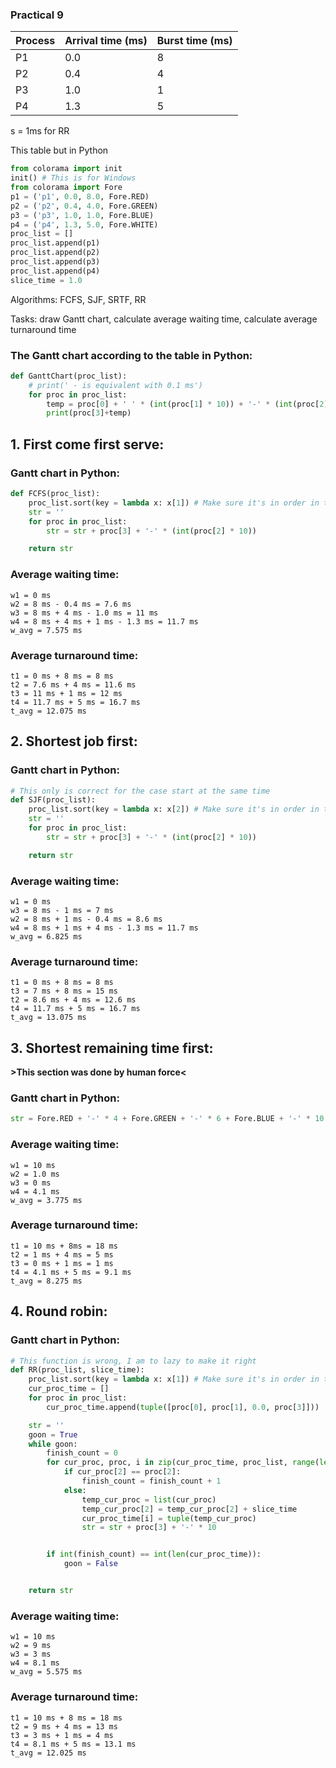 ### Practical 9
| Process | Arrival time (ms) | Burst time (ms) |
| ------- | ------------------ | -------------- |
| P1      | 0.0                | 8              |
| P2      | 0.4                | 4              |
| P3      | 1.0                | 1              |
| P4      | 1.3                | 5              |

s = 1ms for RR

This table but in Python
```python
from colorama import init
init() # This is for Windows
from colorama import Fore
p1 = ('p1', 0.0, 8.0, Fore.RED)
p2 = ('p2', 0.4, 4.0, Fore.GREEN)
p3 = ('p3', 1.0, 1.0, Fore.BLUE)
p4 = ('p4', 1.3, 5.0, Fore.WHITE)
proc_list = []
proc_list.append(p1)
proc_list.append(p2)
proc_list.append(p3)
proc_list.append(p4)
slice_time = 1.0
```
Algorithms: FCFS, SJF, SRTF, RR

Tasks: draw Gantt chart, calculate average waiting time, calculate average turnaround time

### The Gantt chart according to the table in Python:
```python
def GanttChart(proc_list):
    # print(' - is equivalent with 0.1 ms')
    for proc in proc_list:
        temp = proc[0] + ' ' * (int(proc[1] * 10)) + '-' * (int(proc[2] * 10))
        print(proc[3]+temp)
```
## 1. First come first serve:
### Gantt chart in Python:
```python
def FCFS(proc_list):
    proc_list.sort(key = lambda x: x[1]) # Make sure it's in order in term of arrival time
    str = ''
    for proc in proc_list:
        str = str + proc[3] + '-' * (int(proc[2] * 10))

    return str
```
### Average waiting time:
```
w1 = 0 ms
w2 = 8 ms - 0.4 ms = 7.6 ms
w3 = 8 ms + 4 ms - 1.0 ms = 11 ms
w4 = 8 ms + 4 ms + 1 ms - 1.3 ms = 11.7 ms
w_avg = 7.575 ms
```
### Average turnaround time:
```
t1 = 0 ms + 8 ms = 8 ms
t2 = 7.6 ms + 4 ms = 11.6 ms
t3 = 11 ms + 1 ms = 12 ms
t4 = 11.7 ms + 5 ms = 16.7 ms
t_avg = 12.075 ms
```
## 2. Shortest job first:
### Gantt chart in Python:
```python
# This only is correct for the case start at the same time
def SJF(proc_list):
    proc_list.sort(key = lambda x: x[2]) # Make sure it's in order in term of burst time
    str = ''
    for proc in proc_list:
        str = str + proc[3] + '-' * (int(proc[2] * 10))

    return str
```
### Average waiting time:
```
w1 = 0 ms
w3 = 8 ms - 1 ms = 7 ms
w2 = 8 ms + 1 ms - 0.4 ms = 8.6 ms
w4 = 8 ms + 1 ms + 4 ms - 1.3 ms = 11.7 ms
w_avg = 6.825 ms
```
### Average turnaround time:
```
t1 = 0 ms + 8 ms = 8 ms
t3 = 7 ms + 8 ms = 15 ms
t2 = 8.6 ms + 4 ms = 12.6 ms
t4 = 11.7 ms + 5 ms = 16.7 ms
t_avg = 13.075 ms
```
## 3. Shortest remaining time first:
__>This section was done by human force<__
### Gantt chart in Python:
```python
str = Fore.RED + '-' * 4 + Fore.GREEN + '-' * 6 + Fore.BLUE + '-' * 10 + Fore.GREEN + '-' * 34 + Fore.WHITE + '-' * 50 + Fore.RED + '-' * 76
```
### Average waiting time:
```
w1 = 10 ms
w2 = 1.0 ms
w3 = 0 ms
w4 = 4.1 ms
w_avg = 3.775 ms
```
### Average turnaround time:
```
t1 = 10 ms + 8ms = 18 ms
t2 = 1 ms + 4 ms = 5 ms
t3 = 0 ms + 1 ms = 1 ms
t4 = 4.1 ms + 5 ms = 9.1 ms
t_avg = 8.275 ms
```
## 4. Round robin:
### Gantt chart in Python:
```python
# This function is wrong, I am to lazy to make it right
def RR(proc_list, slice_time):
    proc_list.sort(key = lambda x: x[1]) # Make sure it's in order in term of arrival time
    cur_proc_time = []
    for proc in proc_list:
        cur_proc_time.append(tuple([proc[0], proc[1], 0.0, proc[3]]))

    str = ''
    goon = True
    while goon:
        finish_count = 0
        for cur_proc, proc, i in zip(cur_proc_time, proc_list, range(len(cur_proc_time))):
            if cur_proc[2] == proc[2]:
                finish_count = finish_count + 1
            else:
                temp_cur_proc = list(cur_proc)
                temp_cur_proc[2] = temp_cur_proc[2] + slice_time
                cur_proc_time[i] = tuple(temp_cur_proc)
                str = str + proc[3] + '-' * 10


        if int(finish_count) == int(len(cur_proc_time)):
            goon = False


    return str

```
### Average waiting time:
```
w1 = 10 ms
w2 = 9 ms
w3 = 3 ms
w4 = 8.1 ms
w_avg = 5.575 ms
```
### Average turnaround time:
```
t1 = 10 ms + 8 ms = 18 ms
t2 = 9 ms + 4 ms = 13 ms
t3 = 3 ms + 1 ms = 4 ms
t4 = 8.1 ms + 5 ms = 13.1 ms
t_avg = 12.025 ms
```
